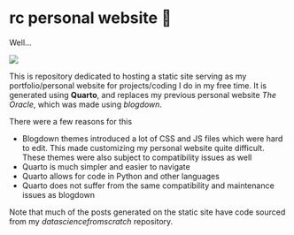 # rc personal website :wave:

Well...

 <img src="https://media.giphy.com/media/v1.Y2lkPTc5MGI3NjExejRhNTNpOTM2anFyaWx1d215d2RneW05OW8zdDltOTVxaG5nNDFzaiZlcD12MV9naWZzX3NlYXJjaCZjdD1n/xTiIzJSKB4l7xTouE8/giphy.gif/">

This is repository dedicated to hosting a static site serving as my portfolio/personal website for projects/coding I do in my free time. 
It is generated using **Quarto**, and replaces my previous personal website *The Oracle*, which was made using *blogdown*.

There were a few reasons for this 

* Blogdown themes introduced a lot of CSS and JS files which were hard to edit. This made customizing my personal website quite difficult. These themes were also subject to compatibility issues as well
* Quarto is much simpler and easier to navigate
* Quarto allows for code in Python and other languages
* Quarto does not suffer from the same compatibility and maintenance issues as blogdown

Note that much of the posts generated on the static site have code sourced from my *datasciencefromscratch* repository.